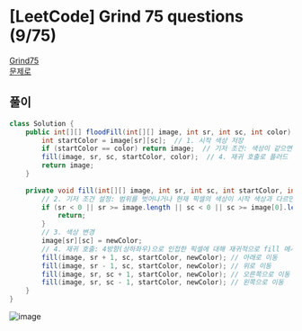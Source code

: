 # [LeetCode] Grind 75 questions (9/75)
<a href="https://www.techinterviewhandbook.org/grind75" target="_blank">Grind75</a>  
<a href="https://leetcode.com/problems/flood-fill/description/" target="_blank">문제로</a>

## 풀이
```java
class Solution {
    public int[][] floodFill(int[][] image, int sr, int sc, int color) {
        int startColor = image[sr][sc];  // 1. 시작 색상 저장
        if (startColor == color) return image;  // 기저 조건: 색상이 같으면 변경 불필요
        fill(image, sr, sc, startColor, color);  // 4. 재귀 호출로 플러드 필 시작
        return image;
    }
    
    private void fill(int[][] image, int sr, int sc, int startColor, int newColor) {
        // 2. 기저 조건 설정: 범위를 벗어나거나 현재 픽셀의 색상이 시작 색상과 다르면 재귀 호출을 종료합니다.
        if (sr < 0 || sr >= image.length || sc < 0 || sc >= image[0].length || image[sr][sc] != startColor) {
            return;
        }
        // 3. 색상 변경
        image[sr][sc] = newColor;
        // 4. 재귀 호출: 4방향(상하좌우)으로 인접한 픽셀에 대해 재귀적으로 fill 메서드를 호출하여 동일한 작업을 반복합니다.
        fill(image, sr + 1, sc, startColor, newColor); // 아래로 이동
        fill(image, sr - 1, sc, startColor, newColor); // 위로 이동
        fill(image, sr, sc + 1, startColor, newColor); // 오른쪽으로 이동
        fill(image, sr, sc - 1, startColor, newColor); // 왼쪽으로 이동
    }
}
```

![image](https://github.com/nullnull-kim/nullnull-kim.github.io/assets/77221161/1902aea0-3ac7-45ca-a706-ce916aa92a68)